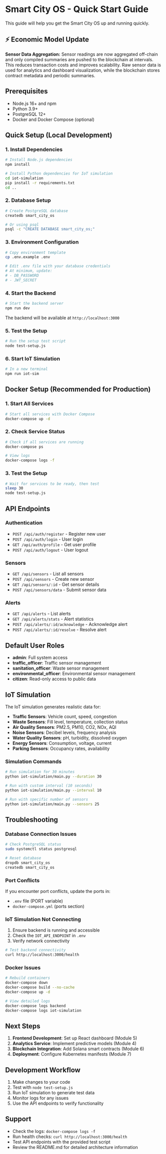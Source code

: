 
# Smart City OS - Quick Start Guide

This guide will help you get the Smart City OS up and running quickly.

## ⚡️ Economic Model Update

**Sensor Data Aggregation:**
Sensor readings are now aggregated off-chain and only compiled summaries are pushed to the blockchain at intervals. This reduces transaction costs and improves scalability. Raw sensor data is used for analytics and dashboard visualization, while the blockchain stores contract metadata and periodic summaries.

## Prerequisites

- Node.js 16+ and npm
- Python 3.9+
- PostgreSQL 12+
- Docker and Docker Compose (optional)

## Quick Setup (Local Development)

### 1. Install Dependencies

```bash
# Install Node.js dependencies
npm install

# Install Python dependencies for IoT simulation
cd iot-simulation
pip install -r requirements.txt
cd ..
```

### 2. Database Setup

```bash
# Create PostgreSQL database
createdb smart_city_os

# Or using psql
psql -c "CREATE DATABASE smart_city_os;"
```

### 3. Environment Configuration

```bash
# Copy environment template
cp .env.example .env

# Edit .env file with your database credentials
# At minimum, update:
# - DB_PASSWORD
# - JWT_SECRET
```

### 4. Start the Backend

```bash
# Start the backend server
npm run dev
```

The backend will be available at `http://localhost:3000`

### 5. Test the Setup

```bash
# Run the setup test script
node test-setup.js
```

### 6. Start IoT Simulation

```bash
# In a new terminal
npm run iot-sim
```

## Docker Setup (Recommended for Production)

### 1. Start All Services

```bash
# Start all services with Docker Compose
docker-compose up -d
```

### 2. Check Service Status

```bash
# Check if all services are running
docker-compose ps

# View logs
docker-compose logs -f
```

### 3. Test the Setup

```bash
# Wait for services to be ready, then test
sleep 30
node test-setup.js
```

## API Endpoints

### Authentication
- `POST /api/auth/register` - Register new user
- `POST /api/auth/login` - User login
- `GET /api/auth/profile` - Get user profile
- `POST /api/auth/logout` - User logout

### Sensors
- `GET /api/sensors` - List all sensors
- `POST /api/sensors` - Create new sensor
- `GET /api/sensors/:id` - Get sensor details
- `POST /api/sensors/data` - Submit sensor data

### Alerts
- `GET /api/alerts` - List alerts
- `GET /api/alerts/stats` - Alert statistics
- `POST /api/alerts/:id/acknowledge` - Acknowledge alert
- `POST /api/alerts/:id/resolve` - Resolve alert

## Default User Roles

- **admin**: Full system access
- **traffic_officer**: Traffic sensor management
- **sanitation_officer**: Waste sensor management
- **environmental_officer**: Environmental sensor management
- **citizen**: Read-only access to public data

## IoT Simulation

The IoT simulation generates realistic data for:

- **Traffic Sensors**: Vehicle count, speed, congestion
- **Waste Sensors**: Fill level, temperature, collection status
- **Air Quality Sensors**: PM2.5, PM10, CO2, NOx, AQI
- **Noise Sensors**: Decibel levels, frequency analysis
- **Water Quality Sensors**: pH, turbidity, dissolved oxygen
- **Energy Sensors**: Consumption, voltage, current
- **Parking Sensors**: Occupancy rates, availability

### Simulation Commands

```bash
# Run simulation for 30 minutes
python iot-simulation/main.py --duration 30

# Run with custom interval (10 seconds)
python iot-simulation/main.py --interval 10

# Run with specific number of sensors
python iot-simulation/main.py --sensors 25
```

## Troubleshooting

### Database Connection Issues

```bash
# Check PostgreSQL status
sudo systemctl status postgresql

# Reset database
dropdb smart_city_os
createdb smart_city_os
```

### Port Conflicts

If you encounter port conflicts, update the ports in:
- `.env` file (PORT variable)
- `docker-compose.yml` (ports section)

### IoT Simulation Not Connecting

1. Ensure backend is running and accessible
2. Check the `IOT_API_ENDPOINT` in `.env`
3. Verify network connectivity

```bash
# Test backend connectivity
curl http://localhost:3000/health
```

### Docker Issues

```bash
# Rebuild containers
docker-compose down
docker-compose build --no-cache
docker-compose up -d

# View detailed logs
docker-compose logs backend
docker-compose logs iot-simulation
```

## Next Steps

1. **Frontend Development**: Set up React dashboard (Module 5)
2. **Analytics Service**: Implement predictive models (Module 4)
3. **Blockchain Integration**: Add Solana smart contracts (Module 6)
4. **Deployment**: Configure Kubernetes manifests (Module 7)

## Development Workflow

1. Make changes to your code
2. Test with `node test-setup.js`
3. Run IoT simulation to generate test data
4. Monitor logs for any issues
5. Use the API endpoints to verify functionality

## Support

- Check the logs: `docker-compose logs -f`
- Run health checks: `curl http://localhost:3000/health`
- Test API endpoints with the provided test script
- Review the README.md for detailed architecture information
